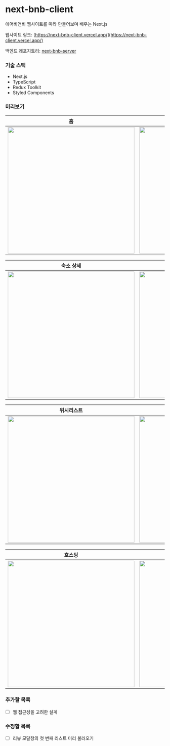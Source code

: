 # next-bnb-client
에어비앤비 웹사이트를 따라 만들어보며 배우는 Next.js

웹사이트 링크: [https://next-bnb-client.vercel.app/](https://next-bnb-client.vercel.app/)

백엔드 레포지토리: [next-bnb-server](https://github.com/Jwlee134/next-bnb-server)

### 기술 스택
- Next.js
- TypeScript
- Redux Toolkit
- Styled Components

### 미리보기
|               홈              |              검색             |
| :---------------------------: | :---------------------------: |
| <img src="https://user-images.githubusercontent.com/67630303/114498806-b8baad00-9c5f-11eb-9691-4b855412312c.png" width="400px" /> | <img src="https://user-images.githubusercontent.com/67630303/114499576-582c6f80-9c61-11eb-8e16-ee1e5b8aadb1.png" width="400px" /> |

|            숙소 상세          |             프로필            |
| :---------------------------: | :---------------------------: |
| <img src="https://user-images.githubusercontent.com/67630303/114502061-194ce880-9c66-11eb-9c0f-5b930945551f.png" width="400px" />| <img src="https://user-images.githubusercontent.com/67630303/114503686-a8f39680-9c68-11eb-8903-a0ae0126e1c8.png" width="400px" /> |

|           위시리스트          |            숙소 관리           |
| :---------------------------: | :---------------------------: |
| <img src="https://user-images.githubusercontent.com/67630303/114503525-6b8f0900-9c68-11eb-9f30-8f5eb960c14f.png" width="400px" /> | <img src="https://user-images.githubusercontent.com/67630303/114503805-cd4f7300-9c68-11eb-8f6f-a724f737611a.png" width="400px" /> |

|            호스팅             |             예약              |
| :---------------------------: | :---------------------------: |
| <img src="https://user-images.githubusercontent.com/67630303/114503862-e6f0ba80-9c68-11eb-85a9-ad4581f181bb.png" width="400px" /> | <img src="https://user-images.githubusercontent.com/67630303/114504095-4222ad00-9c69-11eb-9355-75c9f9e99ccd.png" width="400px" > |

### 추가할 목록
- [ ] 웹 접근성을 고려한 설계

### 수정할 목록
- [ ] 리뷰 모달창의 첫 번째 리스트 미리 불러오기
